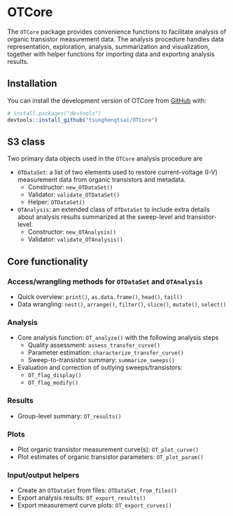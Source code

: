 
<!-- README.md is generated from README.Rmd. Please edit that file -->

# OTCore

<!-- badges: start -->

<!-- badges: end -->

The `OTCore` package provides convenience functions to facilitate
analysis of organic transistor measurement data. The analysis procedure
handles data representation, exploration, analysis, summarization and
visualization, together with helper functions for importing data and
exporting analysis results.

## Installation

You can install the development version of OTCore from
[GitHub](https://github.com/) with:

``` r
# install.packages("devtools")
devtools::install_github("tsunghengtsai/OTCore")
```

## S3 class

Two primary data objects used in the `OTCore` analysis procedure are

- `OTDataSet`: a list of two elements used to restore current-voltage
  (I-V) measurement data from organic transistors and metadata.
  - Constructor: `new_OTDataSet()`
  - Validator: `validate_OTDataSet()`
  - Helper: `OTDataSet()`
- `OTAnalysis`: an extended class of `OTDataSet` to include extra
  details about analysis results summarized at the sweep-level and
  transistor-level.
  - Constructor: `new_OTAnalysis()`
  - Validator: `validate_OTAnalysis()`

## Core functionality

### Access/wrangling methods for `OTDataSet` and `OTAnalysis`

- Quick overview: `print()`, `as.data.frame()`, `head()`, `tail()`
- Data wrangling: `nest()`, `arrange()`, `filter()`, `slice()`,
  `mutate()`, `select()`

### Analysis

- Core analysis function: `OT_analyze()` with the following analysis
  steps
  - Quality assessment: `assess_transfer_curve()`
  - Parameter estimation: `characterize_transfer_curve()`
  - Sweep-to-transistor summary: `summarize_sweeps()`
- Evaluation and correction of outlying sweeps/transistors:
  - `OT_flag_display()`
  - `OT_flag_modify()`

### Results

- Group-level summary: `OT_results()`

### Plots

- Plot organic transistor measurement curve(s): `OT_plot_curve()`
- Plot estimates of organic transistor parameters: `OT_plot_param()`

### Input/output helpers

- Create an `OTDataSet` from files: `OTDataSet_from_files()`
- Export analysis results: `OT_export_results()`
- Export measurement curve plots: `OT_export_curves()`
